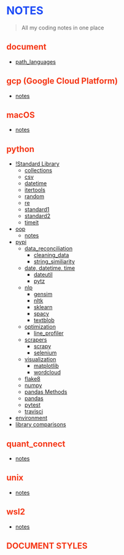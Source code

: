 # NOTES

> All my coding notes in one place

## document

- [path_languages](/document/path_languages.ipynb)

## gcp (Google Cloud Platform)

- [notes](/gcp/notes.ipynb)
## macOS

- [notes](/macOS/notes.ipynb)

## python

- [!Standard Library](/python/!standard.ipynb)
  - [collections](/python/standard%20library/collections.ipynb)
  - [csv](/python/standard%20library/csv.ipynb)
  - [datetime](/python/standard%20library/datetime.ipynb)
  - [itertools](/python/standard%20library/itertools.ipynb)
  - [random](/python/!standard%20library/random.ipynb)
  - [re](/python/!standard%20library/re.ipynb)
  - [standard1](/python/standard%20library/standard1.ipynb)
  - [standard2](/python/standard%20library/standard2.ipynb)
  - [timeit](/python/standard%20library/timeit.ipynb)
- [oop](/python/oop/)
  - [notes](/python/oop/notes.ipynb)
- [pypi](/python/pypi/)
  - [data_reconciliation](/python/pypi/data_reconciliation/)
    - [cleaning_data](/python//pypi//data_reconciliation/cleaning_data.ipynb)
    - [string_similiarity](/python//pypi//data_reconciliation/string_similiarity.ipynb)
  - [date, datetime, time](/python/pypi/date%2C%20datetime%2C%20time/)
    - [dateutil](/python/pypi/date%2C%20datetime%2C%20time/dateutll.ipynb)
    - [pytz](/python/pypi/date%2C%20datetime%2C%20time/pytz.ipynb)
  - [nlp](/python/pypi/nlp/)
    - [gensim](/python/pypi/nlp/gensim.ipynb)
    - [nltk](/python/pypi/nlps/nltk.ipynb)
    - [sklearn](/python/pypi/nlp/sklearn.ipynb)
    - [spacy](/python/pypi/nlp/spacy.ipynb)
    - [textblob](/python/pypi/nlp/textblob.ipynb)
  - [optimization](/python/pypi/optimization/)
    - [line_profiler](/python/pypi/optimization/line_profiler.ipynb)
  - [scrapers](/python/pypi/scrapers/)
    - [scrapy](/python/pypi/scrapers/scrapy.ipynb)
    - [selenium](/python/pypi/scrapers/selenium.ipynb)
  - [visualization](/python/pypi/visualization/)
    - [matplotlib](/python/pypi/visualization/matplotlib.ipynb)
    - [wordcloud](/python/pypi/visualization//wordcloud.ipynb)
  - [flake8](/python/pypi/standard%20library/flake8.ipynb)
  - [numpy](/python/pypi/numpy.ipynb)
  - [pandas Methods](/python/pypi/pandas_method.ipynb)
  - [pandas](/python/pypi/pandas.ipynb)
  - [pytest](/python/pypi/standard%20library/pytest.ipynb)
  - [travisci](/python/pypi/travisci.ipynb)
- [environment](/python/environment.ipynb)
- [library comparisons](/python/comparisons.ipynb)

## quant_connect

- [notes](/quant_connect/notes.md)

## unix

- [notes](/unix/notes.md)

## wsl2

- [notes](/wsl2/notes.md)

## DOCUMENT STYLES

<style>
h1 {
  color: #1E4CF7;
}
h2 {
color: #F53817;
}
h3 {
  color: #20B506;
}
</style>
